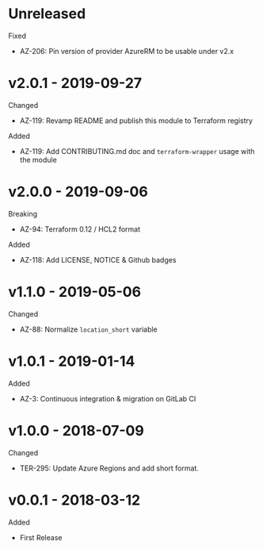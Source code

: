 # Unreleased 

Fixed
  * AZ-206: Pin version of provider AzureRM to be usable under v2.x

# v2.0.1 - 2019-09-27

Changed
  * AZ-119: Revamp README and publish this module to Terraform registry

Added
  * AZ-119: Add CONTRIBUTING.md doc and `terraform-wrapper` usage with the module

# v2.0.0 - 2019-09-06

Breaking
  * AZ-94: Terraform 0.12 / HCL2 format

Added
  * AZ-118: Add LICENSE, NOTICE & Github badges

# v1.1.0 - 2019-05-06

Changed
  * AZ-88: Normalize `location_short` variable

# v1.0.1 - 2019-01-14

Added
  * AZ-3: Continuous integration & migration on GitLab CI

# v1.0.0 - 2018-07-09

Changed
  * TER-295: Update Azure Regions and add short format.

# v0.0.1 - 2018-03-12

Added
  * First Release

